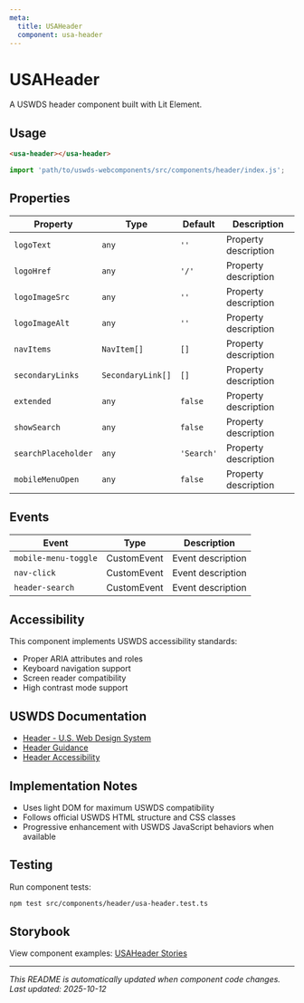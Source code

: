 ```yaml
---
meta:
  title: USAHeader
  component: usa-header
---
```


# USAHeader

A USWDS header component built with Lit Element.

## Usage

```html
<usa-header></usa-header>
```

```javascript
import 'path/to/uswds-webcomponents/src/components/header/index.js';
```

## Properties

| Property | Type | Default | Description |
|----------|------|---------|-------------|
| `logoText` | `any` | `''` | Property description |
| `logoHref` | `any` | `'/'` | Property description |
| `logoImageSrc` | `any` | `''` | Property description |
| `logoImageAlt` | `any` | `''` | Property description |
| `navItems` | `NavItem[]` | `[]` | Property description |
| `secondaryLinks` | `SecondaryLink[]` | `[]` | Property description |
| `extended` | `any` | `false` | Property description |
| `showSearch` | `any` | `false` | Property description |
| `searchPlaceholder` | `any` | `'Search'` | Property description |
| `mobileMenuOpen` | `any` | `false` | Property description |

## Events

| Event | Type | Description |
|-------|------|-------------|
| `mobile-menu-toggle` | CustomEvent | Event description |
| `nav-click` | CustomEvent | Event description |
| `header-search` | CustomEvent | Event description |

## Accessibility

This component implements USWDS accessibility standards:

- Proper ARIA attributes and roles
- Keyboard navigation support
- Screen reader compatibility
- High contrast mode support

## USWDS Documentation

- [Header - U.S. Web Design System](https://designsystem.digital.gov/components/header/)
- [Header Guidance](https://designsystem.digital.gov/components/header/#guidance)
- [Header Accessibility](https://designsystem.digital.gov/components/header/#accessibility)

## Implementation Notes

- Uses light DOM for maximum USWDS compatibility
- Follows official USWDS HTML structure and CSS classes
- Progressive enhancement with USWDS JavaScript behaviors when available

## Testing

Run component tests:

```bash
npm test src/components/header/usa-header.test.ts
```

## Storybook

View component examples: [USAHeader Stories](http://localhost:6006/?path=/story/components-header)

---

_This README is automatically updated when component code changes._
_Last updated: 2025-10-12_
